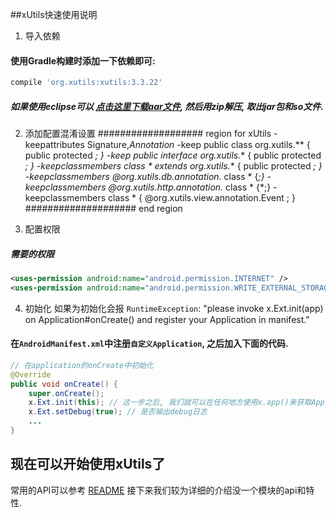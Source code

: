 ##xUtils快速使用说明

1. 导入依赖
#### 使用Gradle构建时添加一下依赖即可:
```javascript
compile 'org.xutils:xutils:3.3.22'
```
##### 如果使用eclipse可以 [点击这里下载aar文件](http://dl.bintray.com/wyouflf/maven/org/xutils/xutils/), 然后用zip解压, 取出jar包和so文件.

2. 添加配置混淆设置
################### region for xUtils
-keepattributes Signature,*Annotation*
-keep public class org.xutils.** {
    public protected *;
}
-keep public interface org.xutils.** {
    public protected *;
}
-keepclassmembers class * extends org.xutils.** {
    public protected *;
}
-keepclassmembers @org.xutils.db.annotation.* class * {*;}
-keepclassmembers @org.xutils.http.annotation.* class * {*;}
-keepclassmembers class * {
    @org.xutils.view.annotation.Event <methods>;
}
#################### end region

3. 配置权限
##### 需要的权限
```xml
<uses-permission android:name="android.permission.INTERNET" />
<uses-permission android:name="android.permission.WRITE_EXTERNAL_STORAGE" />
```

4. 初始化
如果为初始化会报 `RuntimeException`: "please invoke x.Ext.init(app) on Application#onCreate()
and register your Application in manifest."
#### 在`AndroidManifest.xml`中注册`自定义Application`, 之后加入下面的代码.
```java
// 在application的onCreate中初始化
@Override
public void onCreate() {
    super.onCreate();
    x.Ext.init(this); // 这一步之后, 我们就可以在任何地方使用x.app()来获取Application的实例了.
    x.Ext.setDebug(true); // 是否输出debug日志
    ...
}
```

## 现在可以开始使用xUtils了
常用的API可以参考 [README](http://)
接下来我们较为详细的介绍没一个模块的api和特性.